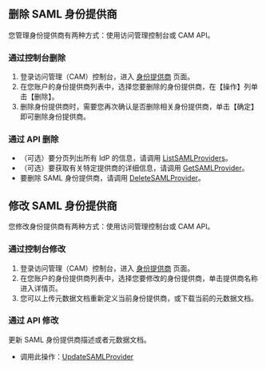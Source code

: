 ## 删除 SAML 身份提供商

您管理身份提供商有两种方式：使用访问管理控制台或 CAM API。

### 通过控制台删除
1.	登录访问管理（CAM）控制台，进入 [身份提供商](https://console.cloud.tencent.com/cam/idp) 页面。
2.	在您账户的身份提供商列表中，选择您要删除的身份提供商，在【操作】列单击【删除】。
3.	删除身份提供商时，需要您再次确认是否删除相关身份提供商，单击【确定】即可删除身份提供商。

### 通过 API 删除

- （可选）要分页列出所有 IdP 的信息，请调用 [ListSAMLProviders](https://intl.cloud.tencent.com/document/product/598/32234)。
- （可选）要获取有关特定提供商的详细信息，请调用 [GetSAMLProvider](https://intl.cloud.tencent.com/document/product/598/32235)。
- 要删除 SAML 身份提供商，请调用 [DeleteSAMLProvider](https://intl.cloud.tencent.com/document/product/598/32236)。

## 修改 SAML 身份提供商

您修改身份提供商有两种方式：使用访问管理控制台或 CAM API。

### 通过控制台修改
1.	登录访问管理（CAM）控制台，进入 [身份提供商](https://console.cloud.tencent.com/cam/idp) 页面。
2.	在您账户的身份提供商列表中，选择您要修改的身份提供商，单击提供商名称进入详情页。
3.	您可以上传元数据文档重新定义当前身份提供商，或下载当前的元数据文档。

### 通过 API 修改

更新 SAML 身份提供商描述或者元数据文档。
- 调用此操作：[UpdateSAMLProvider](https://intl.cloud.tencent.com/document/product/598/32233)
